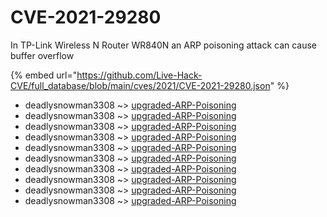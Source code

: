 # CVE-2021-29280

In TP-Link Wireless N Router WR840N an ARP poisoning attack can cause buffer overflow

{% embed url="https://github.com/Live-Hack-CVE/full_database/blob/main/cves/2021/CVE-2021-29280.json" %}


* deadlysnowman3308 ~> [upgraded-ARP-Poisoning](https://www.alice-snow.ru/2021/database/cve-2021-29280/upgraded-arp-poisoning-deadlysnowman3308)
* deadlysnowman3308 ~> [upgraded-ARP-Poisoning](https://www.alice-snow.ru/2021/database/cve-2021-29280/upgraded-arp-poisoning-deadlysnowman3308)
* deadlysnowman3308 ~> [upgraded-ARP-Poisoning](https://www.alice-snow.ru/2021/database/cve-2021-29280/upgraded-arp-poisoning-deadlysnowman3308)
* deadlysnowman3308 ~> [upgraded-ARP-Poisoning](https://www.alice-snow.ru/2021/database/cve-2021-29280/upgraded-arp-poisoning-deadlysnowman3308)
* deadlysnowman3308 ~> [upgraded-ARP-Poisoning](https://www.alice-snow.ru/2021/database/cve-2021-29280/upgraded-arp-poisoning-deadlysnowman3308)
* deadlysnowman3308 ~> [upgraded-ARP-Poisoning](https://www.alice-snow.ru/2021/database/cve-2021-29280/upgraded-arp-poisoning-deadlysnowman3308)
* deadlysnowman3308 ~> [upgraded-ARP-Poisoning](https://www.alice-snow.ru/2021/database/cve-2021-29280/upgraded-arp-poisoning-deadlysnowman3308)
* deadlysnowman3308 ~> [upgraded-ARP-Poisoning](https://www.alice-snow.ru/2021/database/cve-2021-29280/upgraded-arp-poisoning-deadlysnowman3308)
* deadlysnowman3308 ~> [upgraded-ARP-Poisoning](https://www.alice-snow.ru/2021/database/cve-2021-29280/upgraded-arp-poisoning-deadlysnowman3308)
* deadlysnowman3308 ~> [upgraded-ARP-Poisoning](https://www.alice-snow.ru/2021/database/cve-2021-29280/upgraded-arp-poisoning-deadlysnowman3308)